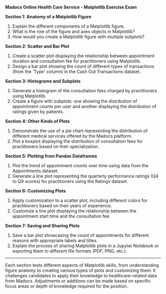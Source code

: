 **Madocs Online Health Care Service - Matplotlib Exercise Exam**

**Section 1: Anatomy of a Matplotlib Figure**

1. Explain the different components of a Matplotlib figure.
2. What is the role of the figure and axes objects in Matplotlib?
3. How would you create a Matplotlib figure with multiple subplots?

**Section 2: Scatter and Bar Plot**

1. Create a scatter plot displaying the relationship between appointment duration and consultation fee for practitioners using Matplotlib.
2. Design a bar plot showing the count of different types of transactions (from the 'Type' column) in the Cash Out Transactions dataset.

**Section 3: Histograms and Subplots**

1. Generate a histogram of the consultation fees charged by practitioners using Matplotlib.
2. Create a figure with subplots: one showing the distribution of appointment counts per user and another displaying the distribution of ratings given by patients.

**Section 4: Other Kinds of Plots**

1. Demonstrate the use of a pie chart representing the distribution of different medical services offered by the Madocs platform.
2. Plot a boxplot displaying the distribution of consultation fees for practitioners based on their specialization.

**Section 5: Plotting from Pandas Dataframes**

1. Plot the trend of appointment counts over time using data from the Appointments dataset.
2. Generate a line plot representing the quarterly performance ratings (Q4 to Q9 scores) for practitioners using the Ratings dataset.

**Section 6: Customizing Plots**

1. Apply customization to a scatter plot, including different colors for practitioners based on their years of experience.
2. Customize a line plot displaying the relationship between the appointment start time and the consultation fee.

**Section 7: Saving and Sharing Plots**

1. Save a bar plot showcasing the count of appointments for different reasons with appropriate labels and titles.
2. Explain the process of sharing Matplotlib plots in a Jupyter Notebook or exporting them to different file formats (PDF, PNG, etc.).

---

Each section tests different aspects of Matplotlib skills, from understanding figure anatomy to creating various types of plots and customizing them. It challenges candidates to apply their knowledge to healthcare-related data from Madocs. Adjustments or additions can be made based on specific focus areas or depth of knowledge required for the position.